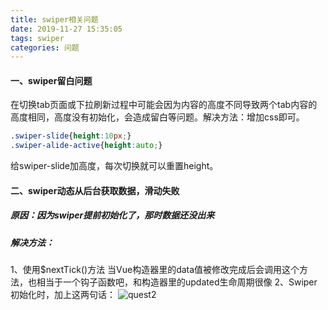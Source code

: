 ```yaml
---
title: swiper相关问题
date: 2019-11-27 15:35:05
tags: swiper
categories: 问题
---
```

#### 一、swiper留白问题
在切换tab页面或下拉刷新过程中可能会因为内容的高度不同导致两个tab内容的高度相同，高度没有初始化，会造成留白等问题。解决方法：增加css即可。
```css
.swiper-slide{height:10px;}
.swiper-alide-active{height:auto;}
```
给swiper-slide加高度，每次切换就可以重置height。
#### 二、swiper动态从后台获取数据，滑动失败
##### 原因：因为swiper提前初始化了，那时数据还没出来
##### 解决方法：
1、使用$nextTick()方法
当Vue构造器里的data值被修改完成后会调用这个方法，也相当于一个钩子函数吧，和构造器里的updated生命周期很像
2、Swiper初始化时，加上这两句话：
![quest2](quest2.jpg)

 